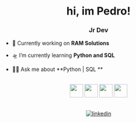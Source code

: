 <h1 align="center">hi, im Pedro!</h1>
<h3 align="center">Jr Dev</h3>
<!-- <p align="center">
  <img src="https://encrypted-tbn0.gstatic.com/images?q=tbn:ANd9GcQNdOc5DVWZs0X8UovEpTmdvIIBnG89pb03qw&usqp=CAU" alt="luffy">
</p> -->

- 🚀 Currently working on **RAM Solutions**

- 🛸 I’m currently learning **Python and SQL**

- 🖖🏼 Ask me about **Python | SQL **


<br>

<div align=center>
<img src="https://cdn.jsdelivr.net/gh/devicons/devicon/icons/javascript/javascript-original.svg" height=35px width=35px />
<img src="https://cdn.jsdelivr.net/gh/devicons/devicon/icons/nodejs/nodejs-original.svg" height=35px width=35px />
<img src="https://cdn.jsdelivr.net/gh/devicons/devicon/icons/python/python-original.svg" height=35px width=35px/>
<img src="https://cdn.jsdelivr.net/gh/devicons/devicon/icons/linux/linux-original.svg" height=35px width=35px/>
<br>
<br>
  
[![linkedin](https://img.shields.io/badge/LinkedIn-0077B5?style=for-the-badge&logo=linkedin&logoColor=white)](https://www.linkedin.com/in/pedro-rodrigues-674703232/)
          
</div>
        
          

                    
